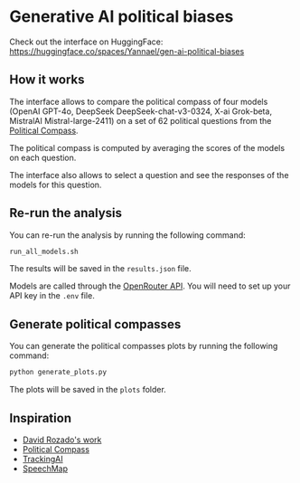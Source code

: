 # Generative AI political biases

Check out the interface on HuggingFace: https://huggingface.co/spaces/Yannael/gen-ai-political-biases

## How it works

The interface allows to compare the political compass of four models (OpenAI GPT-4o, DeepSeek DeepSeek-chat-v3-0324, X-ai Grok-beta, MistralAI Mistral-large-2411) on a set of 62 political questions from the [Political Compass](https://politicalcompass.org/).

The political compass is computed by averaging the scores of the models on each question.

The interface also allows to select a question and see the responses of the models for this question.

## Re-run the analysis

You can re-run the analysis by running the following command:

```bash
run_all_models.sh
```

The results will be saved in the `results.json` file.

Models are called through the [OpenRouter API](https://openrouter.ai/). You will need to set up your API key in the `.env` file.

## Generate political compasses

You can generate the political compasses plots by running the following command:

```bash
python generate_plots.py
```

The plots will be saved in the `plots` folder.

## Inspiration

- [David Rozado's work](https://davidrozado.substack.com/p/new-results-of-state-of-the-art-llms)
- [Political Compass](https://politicalcompass.org/)
- [TrackingAI](https://trackingai.io/)
- [SpeechMap](https://speechmap.ai/)

